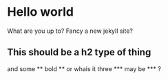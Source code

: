 # Hello world
What are you up to? Fancy a new jekyll site?

## This should be a h2 type of thing

and some ** bold ** or whais it three *** may be ***
?

